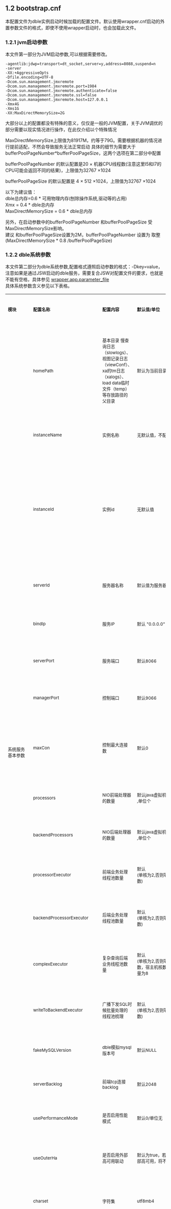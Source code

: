 
## 1.2 bootstrap.cnf  
本配置文件为dble实例启动时候加载的配置文件。默认使用wrapper.cnf启动的外置参数文件的格式，即使不使用wrapper启动时，也会加载此文件。  
  
### 1.2.1 jvm启动参数  
本文件第一部分为JVM启动参数,可以根据需要修改。  
  
```  
-agentlib:jdwp=transport=dt_socket,server=y,address=8088,suspend=n  
-server  
-XX:+AggressiveOpts  
-Dfile.encoding=UTF-8  
-Dcom.sun.management.jmxremote  
-Dcom.sun.management.jmxremote.port=1984  
-Dcom.sun.management.jmxremote.authenticate=false  
-Dcom.sun.management.jmxremote.ssl=false  
-Dcom.sun.management.jmxremote.host=127.0.0.1  
-Xmx4G  
-Xms1G  
-XX:MaxDirectMemorySize=2G  
```  
  
大部分以上的配置都没有特殊的意义，仅仅是一般的JVM配置，关于JVM调优的部分需要以现实情况进行操作，在此仅介绍以个特殊情况

MaxDirectMemorySize上限值为81917M，约等于79G。需要根据机器的情况进行提前适配，不然会导致服务无法正常启动
具体的细节为需要大于bufferPoolPageNumber*bufferPoolPageSize，这两个选项在第二部分中配置

bufferPoolPageNumber 的默认配置是20 × 机器CPU线程数(注意这里I5和I7的CPU可能会返回不同的结果)，上限值为32767 ×1024

bufferPoolPageSize 的默认配置是 4 × 512 ×1024，上限值为32767 ×1024

以下为建议值：  
dble总内存=0.6 * 可用物理内存(刨除操作系统,驱动等的占用)  
Xmx = 0.4 * dble总内存  
MaxDirectMemorySize = 0.6 * dble总内存  

另外，在启动参数中的bufferPoolPageNumber 和bufferPoolPageSize 受MaxDirectMemorySize影响。  
建议 和bufferPoolPageSize设置为2M，bufferPoolPageNumber 设置为  取整(MaxDirectMemorySize * 0.8 /bufferPoolPageSize)  
  
  
### 1.2.2 dble系统参数  
本文件第二部分为dble系统参数,配置格式遵照启动参数的格式：-Dkey=value， 
注意如果是通过JSW启动的dble服务，需要复合JSW对配置文件的要求，也就是不能有空格，具体参见 [wrapper.app.parameter_file](https://wrapper.tanukisoftware.com/doc/english/prop-app-parameter-n.html#file)   
具体系统参数含义参见以下表格。  
  
<table>  
<tbody>  
<tr>  
<td colspan="1" ><sub><strong>模块</strong></sub></td>  
<td ><br>  
<p><sub><strong>配置名称</strong></sub></p><br></td>  
<td ><br>  
<p><sub><strong>配置内容</strong></sub></p><br></td>  
<td ><br>  
<p><sub><strong>默认值/单位</strong></sub></p><br></td>  
<td ><br>  
<p><sub><strong>详细作用原理或应用</strong></sub></p><br></td>  
<td ><br>  
<p><sub><strong>配置范围</strong></sub></p><br></td>  
</tr>  
  
<tr>  
<td rowspan="18" ><sub>系统服务基本参数</sub></td>  
<td ><br>  
<p><sub>homePath</sub></p><br></td>  
<td ><br>  
<p><sub>基本目录 慢查询日志（slowlogs）、视图记录日志（viewConf）、xa的tm日志（xalogs）、load data临时文件（temp）等存放路径的父目录</sub></p><br></td>  
<td ><br>  
<p><sub>默认为当前目录</sub></p><br></td>  
<td ><br>  
<p><sub>其他一些类似于事务或者视图存储的的根路径</sub></p><br></td>  
<td ><br>  
<p><sub>有效路径,<br>推荐默认</sub></p><br></td>  
</tr>  
  
<tr>  
<td ><br>  
<p><sub>instanceName</sub></p><br></td>  
<td ><br>  
<p><sub>实例名称</sub></p><br></td>  
<td ><br>  
<p><sub>无默认值，不配置会报错</sub></p><br></td>  
<td ><br>  
<p><sub>集群配置时的唯一标识，xa事务时的实例标识</sub></p><br></td>  
<td ><br>  
<p><sub>集群内唯一值</sub></p><br></td>  
</tr>  
  
<tr>  
<td ><br>  
<p><sub>instanceId</sub></p><br></td>  
<td ><br>  
<p><sub>实例id</sub></p><br></td>  
<td ><br>  
<p><sub>无默认值</sub></p><br></td>  
<td ><br>  
<p><sub>集群配置时的唯一标识，全局序列时的唯一标识</sub></p><br></td>  
<td ><br>  
<p><sub>仅当sequenceHandlerType=2 或者 3时候有意义.</sub></p><br>  
<p><sub>当sequenceHandlerType=2，合法值范围为0~1023</sub></p><br>  
<p><sub>当sequenceHandlerType=3，合法值范围为0~,511</sub></p><br></td>  
</tr>  
  
<tr>  
<td ><br>  
<p><sub>serverId</sub></p><br></td>  
<td ><br>  
<p><sub>服务器名称</sub></p><br></td>  
<td ><br>  
<p><sub>默认值为服务器IP</sub></p><br></td>  
<td ><br>  
<p><sub>dble所在机器的名称</sub></p><br></td>  
<td ><br>  
<p>用于告警时候报告服务器名称</p><br></td>  
</tr>  
  
<tr>  
<td ><br>  
<p><sub>bindIp</sub></p><br></td>  
<td ><br>  
<p><sub>服务IP</sub></p><br></td>  
<td ><br>  
<p><sub>默认 "0.0.0.0"</sub></p><br></td>  
<td ><br>  
<p><sub>在服务初始化的时候作为侦听的IP</sub></p><br></td>  
<td ><br>  
<p><sub>有效IP地址,<br>推荐默认</sub></p><br></td>  
</tr>  
  
<tr>  
<td ><br>  
<p><sub>serverPort</sub></p><br></td>  
<td ><br>  
<p><sub>服务端口</sub></p><br></td>  
<td ><br>  
<p><sub>默认8066</sub></p><br></td>  
<td ><br>  
<p><sub>在服务初始化的时候作为服务侦听的端口</sub></p><br></td>  
<td ><br>  
<p><sub>机器空闲端口</sub></p><br></td>  
</tr>  
  
<tr>  
<td ><br>  
<p><sub>managerPort</sub></p><br></td>  
<td ><br>  
<p><sub>控制端口</sub></p><br></td>  
<td ><br>  
<p><sub>默认9066</sub></p><br></td>  
<td ><br>  
<p><sub>在服务初始化的时候作为控制侦听的</sub></p><br></td>  
<td ><br>  
<p><sub>机器空闲端口</sub></p><br></td>  
</tr>  
  
<tr>  
<td ><br>  
<p><sub>maxCon</sub></p><br></td>  
<td ><br>  
<p><sub>控制最大连接数</sub></p><br></td>  
<td ><br>  
<p><sub>默认0</sub></p><br></td>  
<td ><br>  
<p><sub>默认不做限制。若maxCon大于0,建立的连接数大于maxCon之后,建立连接会失败.注意当各个用户的maxcon总和值大于此值时，以当前值为准。</sub>  
<sub>全局maxCon不作用于manager用户</sub></p><br></td>  
<td ><br>  
<p><sub>正整数</sub></p><br></td>  
</tr>  
  
<tr>  
<td ><br>  
<p><sub>processors</sub></p><br></td>  
<td ><br>  
<p><sub>NIO前端处理器的数量</sub></p><br></td>  
<td ><br>  
<p><sub>默认java虚拟机核数<br>,单位个</sub></p><br></td>  
<td ><br>  
<p><sub>进行前端网络IO吞吐的线程数</sub></p><br></td>  
<td ><br>  
<p><sub>正整数</sub></p><br></td>  
</tr>  
  
<tr>  
<td ><br>  
<p><sub>backendProcessors</sub></p><br></td>  
<td ><br>  
<p><sub>NIO后端处理器的数量</sub></p><br></td>  
<td ><br>  
<p><sub>默认java虚拟机核数<br>,单位个</sub></p><br></td>  
<td ><br>  
<p><sub>进行后端网络IO吞吐的线程数</sub></p><br></td>  
<td ><br>  
<p><sub>正整数</sub></p><br></td>  
</tr>  
  
<tr>  
<td ><br>  
<p><sub>processorExecutor</sub></p><br></td>  
<td ><br>  
<p><sub>前端业务处理线程池数量</sub></p><br></td>  
<td ><br>  
<p><sub>默认<br>(单核为2,否则等于宿主机核数)</sub></p><br></td>  
<td ><br>  
<p><sub>进行前端具体业务处理的线程池大小，负责解析路由下发</sub></p><br></td>  
<td ><br>  
<p><sub>正整数</sub></p><br></td>  
</tr>  
  
<tr>  
<td ><br>  
<p><sub>backendProcessorExecutor</sub></p><br></td>  
<td ><br>  
<p><sub>后端业务处理线程池数量</sub></p><br></td>  
<td ><br>  
<p><sub>默认<br>(单核为2,否则等于宿主机核数)</sub></p><br></td>  
<td ><br>  
<p><sub>进行后端具体业务处理的线程池大小，负责回收结果集并合并</sub></p><br></td>  
<td ><br>  
<p><sub>正整数</sub></p><br></td>  
</tr>  
  
<tr>  
<td ><br>  
<p><sub>complexExecutor</sub></p><br></td>  
<td ><br>  
<p><sub>复杂查询后端业务线程池数量</sub></p><br></td>  
<td ><br>  
<p><sub>默认<br>(单核为2,否则等于宿主机核数，宿主机核数大于8时，数量为8</sub></p><br></td>  
<td ><br>  
<p><sub>负责复杂查询或者子命令结果集的回收</sub></p><br></td>  
<td ><br>  
<p><sub>正整数</sub></p><br></td>  
</tr>  
  
<tr>  
<td ><br>  
<p><sub>writeToBackendExecutor</sub></p><br></td>  
<td ><br>  
<p><sub>广播下发SQL时候批量处理的线程池梳理</sub></p><br></td>  
<td ><br>  
<p><sub>默认<br>(单核为2,否则等于宿主机核数)</sub></p><br></td>  
<td ><br>  
<p><sub>负责广播下发SQL时候批量处理</sub></p><br></td>  
<td ><br>  
<p><sub>正整数</sub></p><br></td>  
</tr>  
  
<tr>  
<td ><br>  
<p><sub>fakeMySQLVersion</sub></p><br></td>  
<td ><br>  
<p><sub>dble模拟mysql版本号</sub></p><br></td>  
<td ><br>  
<p><sub>默认NULL</sub></p><br></td>  
<td ><br>  
<p><sub>模拟成正常的MySql版本在进行前端协议交互的时候能够使用到</sub></p><br></td>  
<td ><br>  
<p><sub>MYSQL版本号</sub></p><br></td>  
</tr>  
  
<tr>  
<td ><sub>serverBacklog</sub></td>  
<td ><sub>前端tcp连接 backlog</sub></td>  
<td ><sub>默认2048</sub></td>  
<td ><sub>前端tcp连接 backlog</sub></td>  
<td ><br>  
<p><sub>正整数</sub></p><br></td>  
  
</tr>  
<tr>  
<td ><br>  
<p><sub>usePerformanceMode</sub></p><br></td>  
<td ><br>  
<p><sub>是否启用性能模式</sub></p><br></td>  
<td ><br>  
<p><sub>默认0/单位无</sub></p><br>  
<td ><br>  
<p><sub>开启之后Dble会大量占用CPU资源，并提供更高的性能体现,慎用</sub></p></td>  
<td ><br>  
<p><sub>1-是0-否</sub></p><br></td>  
</tr>  
  
<tr>  
<td ><br>  
<p><sub>useOuterHa</sub></p><br></td>  
<td ><br>  
<p><sub>是否启用外部高可用联动</sub></p><br></td>  
<td ><br>  
<p><sub>默认为true，若此时不设置外部高可用，将不做切换</sub></p><br></td>  
<td ><br>  
<p><sub>如关闭此功能并且dble部署方式为单机，将使用默认的切换方式，详情请见切换相关章节</sub></p><br></td>  
<td ><br>  
<sub>true/false</sub><br></td>  
</tr>  
  
  
<tr>  
<td rowspan="4" ><br><sub>连接缺省值</sub><br>  
<br>  
<br></td>  
<td ><br>  
<p><sub>charset</sub></p><br></td>  
<td ><br>  
<p><sub>字符集</sub></p><br></td>  
<td ><br>  
<p><sub>utf8mb4</sub></p><br></td>  
<td ><br>  
<p><sub>服务启动后的默认字符集于所有字符集相关的部分，包括前端连接和后端连接</sub></p><br></td>  
<td ><br>  
<p><sub>有效字符集</sub></p><br></td>  
  
</tr>  
  
<tr>  
<td ><br>  
<p><sub>maxPacketSize</sub></p><br></td>  
<td ><br>  
<p><sub>包大小限制</sub></p><br></td>  
<td ><br>  
<p><sub>默认 4×1024×1024</sub></p><br></td>  
<td ><br>  
<p><sub>限制请求的包大小，启动时候dble会拉取并尝试同步(此值+1024)到每个dbInstance，如果同步失败，就取配置值与各个dbInstance中最小的那个值-1024.留出1024的冗余用于对SQL改写或者上下文同步的支持</sub></p><br></td>  
<td ><br>  
<p><sub>正整数</sub></p><br></td>  
  
</tr>  
  
<tr>  
<td ><br>  
<p><sub>txIsolation</sub></p><br></td>  
<td ><br>  
<p><sub>隔离级别</sub></p><br></td>  
<td ><br>  
<p><sub>默认 3</sub></p><br></td>  
<td ><br>  
<p><sub>执行具体SQL的时候会比较前后端连接，</sub></p><br>  
<p><sub>启动时候dble会会拉取并尝试同步此值到每个dbInstance，如果同步失败或者session级别重新设置该值，session在SQL下发之前，会执行session级别的隔离级别set</sub></p><br></td>  
<td ><br>  
<p><sub>1-READ_UNCOMMITTED<br>2-READ_COMMITTED<br>3-REPEATABLE_READ<br>4-SERIALIZABLE</sub></p></td>  
  
</tr>  
  
<tr>  
<td ><br>  
<p><sub>autocommit</sub></p><br></td>  
<td ><br>  
<p><sub>是否自动提交</sub></p><br></td>  
<td ><br>  
<p><sub>默认 1，自动提交</sub></p><br></td>  
<td ><br>  
<p><sub>启动时候dble会会拉取并尝试同步此值到每个dbInstance</sub></p><br>  
<p><sub>如果同步失败或者session级别重新设置该值，执行具体SQL的时候会比较，如果不一致将会执行session级别的set</sub></p><br></td>  
<td ><br>  
<p><sub>0/1</sub></p></td>  
</tr>  
  
<tr>  
<td rowspan="2" ><sub>功能性配置</sub></td>  
<td ><br>  
<p><sub>useCompression</sub></p><br></td>  
<td ><br>  
<p><sub>是否启用数据压缩</sub></p><br></td>  
<td ><br>  
<p><sub>默认 0否</sub></p><br></td>  
<td ><br>  
<p><sub>使用mysql压缩协议</sub></p><br></td>  
<td ><br>  
<p><sub>1 - 是 0 - 否</sub></p><br></td>  
</tr>  
  
  
  
  
<tr>  
<td ><br>  
<p><sub>usingAIO</sub></p><br></td>  
<td ><br>  
<p><sub>是否启用AIO</sub></p><br></td>  
<td ><br>  
<p><sub>默认0</sub></p><br></td>  
<td ><br>  
<p><sub>在初始化服务的时候将会作为判断启用AIO或是NIO的依据</sub></p><br></td>  
<td ><br>  
<p><sub>1 - 是 0 - 否</sub></p><br></td>  
</tr>  
  
<tr>  
<td rowspan="4">  
<p><sub>线程使用率统计</sub></p><br></td>  
<td ><br>  
<p><sub>useThreadUsageStat</sub></p><br></td>  
<td ><br>  
<p><sub>开启线程使用率统计</sub></p><br></td>  
<td ><br>  
<p><sub>默认0/单位无</sub></p><br>  
<br></td>  
<td ><br>  
<p><sub>开启之后能在管理端通过管理命令show @@thread_used查看各个部分的线程使用情况</sub></p></td>  
<td ><br>  
<p><sub>1-是0-否</sub></p><br></td>  
</tr>  
<tr>  
<td ><br>  
<p><sub>useCostTimeStat</sub></p><br></td>  
<td ><br>  
<p><sub>是否启用查询耗时统计</sub></p><br></td>  
<td ><br>  
<p><sub>默认0/单位无</sub></p><br>  
</td>  
<td ><br>  
<p><sub>开启之后以一定的比例统计查询过程中的各个步骤的耗时情况，可以使用BTraceCostTime.jav进行观测,也可在管理端使用show @@cost_time观察</sub></p></td>  
<td ><br>  
<p><sub>1-是0-否</sub></p><br></td>  
</tr>  
<tr>  
<td ><br>  
<p><sub>maxCostStatSize</sub></p><br></td>  
<td ><br>  
<p><sub></sub></p><br></td>  
<td ><br>  
<p><sub>默认100</sub></p><br>  
</td>  
<td ><br>  
<p><sub>show @@cost_time结果最近保留的行数</sub></p></td>  
<td ><br>  
<p><sub></sub></p><br></td>  
</tr>  
<tr>  
<td ><br>  
<p><sub>costSamplePercent</sub></p><br></td>  
<td ><br>  
<p><sub>查询采样百分比</sub></p><br></td>  
<td ><br>  
<p><sub>默认1/单位%</sub></p><br>  
<br></td>  
<td ><br>  
<p><sub>在耗时采样统计中实际采样百分比为costSamplePercent</sub></p></td>  
<td ><br>  
<p><sub></sub></p><br></td>  
</tr>  
  
<tr>  
<td rowspan="2" ><sub>一致性检查</sub></td>  
<td ><br>  
<p><sub>checkTableConsistency</sub></p><br></td>  
<td ><br>  
<p><sub>表格一致性检查</sub></p><br></td>  
<td ><br>  
<p><sub>默认0</sub></p><br></td>  
<td ><br>  
<p><sub>如果值为1，那么在服务初始化的时候会启动一个定时任务，在</sub></p><br>  
<p><sub>定时任务会检查DB是不是存在，表格是不是存在，表结构是否一致</sub></p><br></td>  
<td ><br>  
<p><sub>1-是,0-否</sub></p><br></td>  
</tr>  
<tr>  
<td ><br>  
<p><sub>checkTableConsistencyPeriod</sub></p><br></td>  
<td ><br>  
<p><sub>表格一致性检查周期</sub></p><br></td>  
<td ><br>  
<p><sub>默认30×60×1000<br>,单位毫秒</sub></p><br></td>  
<td ><br>  
<p><sub>表格一致性检查周期</sub></p><br></td>  
<td ><br>  
<p><sub>正整数</sub></p><br></td>  
</tr>  
  
<tr>  
<td rowspan="3"><sub>processor内部前后端连接检查</sub><br>&nbsp;</td>  
<td ><br>  
<p><sub>sqlExecuteTimeout</sub></p><br></td>  
<td ><br>  
<p><sub>后端连接执行超时时间</sub></p><br></td>  
<td ><br>  
<p><sub>默认 300<br>,单位秒</sub></p><br></td>  
<td ><br>  
<p><sub>如果超过这个时间没有完毕，就直接关闭连接</sub></p><br></td>  
<td ><br>  
<p><sub>正整数</sub></p><br></td>  
</tr>  
<tr>  
<td ><br>  
<p><sub>idleTimeout</sub></p><br></td>  
<td ><br>  
<p><sub>前端连接无响应超时时间</sub></p><br></td>  
<td ><br>  
<p><sub>默认 10 × 60 × 1000<br>,单位毫秒</sub></p><br></td>  
<td ><br>  
<p><sub>在processor定时连接检查时，发现前端连接上一次的读写距今超过阀值，会直接关闭连接</sub></p><br></td>  
<td ><br>  
<p><sub>正整数</sub></p><br></td>  
</tr>  
<tr>  
<td ><br>  
<p><sub>processorCheckPeriod</sub></p><br></td>  
<td ><br>  
<p><sub>processor定时任务检查周期</sub></p><br></td>  
<td ><br>  
<p><sub>1000<br>,单位毫秒</sub></p><br></td>  
<td ><br>  
<p><sub>根据此配置定时的检查在processor中的前后端连接的状态</sub></p><br></td>  
<td ><br>  
<p><sub>正整数</sub></p><br></td>  
</tr>  
  
  
<tr>  
<td rowspan="3"><sub>后端连接socket 配置</sub></td>  
<td ><br>  
<p><sub>backSocketSoRcvbuf &nbsp;</sub></p><br></td>  
<td ><br>  
<p><sub>后端套接字接收缓冲区大小</sub></p><br></td>  
<td ><br>  
<p><sub>1024×1024×4<br>,单位字节</sub></p><br></td>  
<td ><br>  
<p><sub>在创建后端管道的时候作为buffer大小使用</sub></p><br></td>  
<td ><br>  
<sub>正整数</sub><br></td>  
</tr>  
  
<tr>  
<td ><br>  
<p><sub>backSocketSoSndbuf</sub></p><br></td>  
<td ><br>  
<p><sub>后端套接字发送缓冲区大小</sub></p><br></td>  
<td ><br>  
<p><sub>1024×1024<br>,单位字节</sub></p><em><br> </em></td>  
<td ><br>  
<p><sub>在创建后端管道的时候作为buffer大小使用</sub></p><br></td>  
<td ><br>  
<sub>正整数</sub><br></td>  
</tr>  
  
  
  
<tr>  
<td ><br>  
<p><sub>backSocketNoDelay</sub></p><br></td>  
<td ><br>  
<p><sub>后端Nagle算法是否禁用</sub></p><br></td>  
<td ><br>  
<p><sub>默认1/单位无</sub></p><br></td>  
<td ><br>  
<p><sub>在创建后端管道的时候禁用延迟加载，会影响网络包的情况  
详见<a href="https://docs.oracle.com/javase/7/docs/api/java/net/StandardSocketOptions.html#TCP_NODELAY">相关资料</a>  
</sub></p><br></td>  
<td ><br>  
<sub>1-是,<br>0-否</sub><br></td>  
  
</tr>  
<tr>  
<td rowspan="3"><sub>前端连接socket 配置</sub></td>  
<td ><br>  
<p><sub>frontSocketSoRcvbuf  </sub></p><br></td>  
<td ><br>  
<p><sub>前端套接字接受缓冲区大小</sub></p><br></td>  
<td ><br>  
<p><sub>1024 × 1024<br>,单位字节</sub></p><br></td>  
<td ><br>  
<p><sub>在读取网络传输信息的时候作为每次缓冲的大小使用</sub></p><br></td>  
<td ><br>  
<sub>正整数</sub><br></td>  
  
</tr>  
<tr>  
<td ><br>  
<p><sub>frontSocketSoSndbuf</sub></p><br></td>  
<td ><br>  
<p><sub>前端套接字发送缓冲区大小</sub></p><br></td>  
<td ><br>  
<p><sub>1024×1024×4<br>,单位字节</sub></p><br></td>  
<td ><br>  
<p><sub>在创建前端管道的时候作为buffer大小使用</sub></p><br></td>  
<td ><br>  
<sub>正整数</sub><br></td>  
  
</tr>  
<tr>  
<td ><br>  
<p><sub>frontSocketNoDelay</sub></p><br></td>  
<td ><br>  
<p><sub>前端Nagle算法是否禁用</sub></p><br></td>  
<td ><br>  
<p><sub>默认1</sub></p><br></td>  
<td ><br>  
<p><sub>在创建前端管道的时候禁用延迟加载  
<a href="https://docs.oracle.com/javase/7/docs/api/java/net/StandardSocketOptions.html#TCP_NODELAY">相关资料</a>  
</sub></p><br></td>  
<td ><br>  
<sub>1-是,0-否</sub><br></td>  
  
</tr>  
<tr>  
<td rowspan="3" ><sub>Session预留内存配置</sub></td>  
<td ><br>  
<p><sub>orderMemSize</sub></p><br></td>  
<td ><br>  
<p><sub>session中的复杂查询order预留内存</sub></p><br></td>  
<td ><br>  
<p><sub>默认4,单位M</sub></p><br></td>  
<td ><br>  
<p><sub>在session初始化的时候创建内存分配对象，在复杂查询order by的时候使用到</sub></p><br></td>  
<td ><br>  
<sub>正整数</sub><br></td>  
</tr>  
<tr>  
<td ><br>  
<p><sub>otherMemSize</sub></p><br></td>  
<td ><br>  
<p><sub>session中的复杂查询其他预留内存</sub></p><br></td>  
<td ><br>  
<p><sub>默认4,单位M</sub></p><br></td>  
<td ><br>  
<p><sub>在session初始化的时候创建内存分配对象，在复杂查询subQuery以及distinctd的时候使用</sub></p><br></td>  
<td ><br>  
<sub>正整数</sub><br></td>  
</tr>  
<tr>  
<td ><br>  
<p><sub>joinMemSize</sub></p><br></td>  
<td ><br>  
<p><sub>session中的复杂查询join预留内存</sub></p><br></td>  
<td ><br>  
<p><sub>默认4，单位M</sub></p><br></td>  
<td ><br>  
<p><sub>在session初始化的时候创建内存分配对象，在复杂查询join使用到</sub></p><br></td>  
<td ><br>  
<sub>正整数</sub><br></td>  
</tr>  
<tr>  
<td rowspan="4" ><sub>堆外内存管理</sub></td>  
<td ><br>  
<p><sub>bufferPoolChunkSize</sub></p><br></td>  
<td ><sub>内存池中分配的最小粒度</sub></td>  
<td ><br>  
<p><sub>默认4096<br>,单位字节</sub></p><br></td>  
<td ><br>  
<p><sub>内存池中分配的最小粒度，需要的大小除以此粒度，向上取整</sub></p><br></td>  
<td ><br>  
<p><sub></sub></p><br></td>  
</tr>  
<tr>  
<td ><br>  
<p><sub>bufferPoolPageNumber</sub></p><br></td>  
<td ><br>  
<p><sub>预分配内存池页数量</sub></p><br></td>  
<td ><br>  
<p><sub>默认 0.8 × MaxDirectMemorySize / bufferPoolPageSize(default 2M)</sub></p><br></td>  
<td ><br>  
<p><sub>在初始化的时候通过和bufferPoolPageSize的相乘确定缓冲池最后的大小，内存配置建议见<a href="./1.04_wrapper.conf.md">1.4_wrapper.conf</a></sub></p><br></td>  
<td ><br>  
<p><sub></sub></p><br></td>  
</tr>  
<tr>  
<td ><br>  
<p><sub>bufferPoolPageSize</sub></p><br></td>  
<td ><br>  
<p><sub>预分配内存池页大小</sub></p><br></td>  
<td ><br>  
<p><sub>默认512×1024×4<br>,单位字节</sub></p><br></td>  
<td ><br>  
<p><sub>在初始化的时候通过和bufferPoolPageNumbe的相乘确定缓冲池最后的大小,</sub></p><br>  
<p><sub>  
<strong><em>注意：虚拟机参数MaxDirectMemorySize(见<a href="./1.04_wrapper.conf.md">1.4_wrapper.conf</a>)需要大于bufferPoolPageNumber * bufferPoolPageSize，否则会触发OOM </em></strong><em>  
</em></sub></p><br></td>  
<td ><br>  
<p><sub></sub></p><br></td>  
</tr>  
<tr>  
<td ><br>  
<p><sub>mappedFileSize</sub></p><br></td>  
<td ><br>  
<p><sub>文件映射区单个文件最大体积</sub></p><br></td>  
<td ><br>  
<p><sub>默认1024×1024×64<br>,单位字节</sub></p><br></td>  
<td ><br>  
<p><sub>在初始化的时候此参数确定文件映射区最大容量,参见内存管理章节</sub></p><br>  
<br></td>  
<td ><br>  
<p><sub></sub></p><br></td>  
</tr>  
  
<tr>  
<td rowspan="5">  
<p><sub>统计管理</sub></p><br></td>  
<td ><br>  
<p><sub>bufferUsagePercent</sub></p><br></td>  
<td ><br>  
<p><sub>是否清理大结果集阈值</sub></p><br></td>  
<td ><br>  
<p><sub>默认80, 单位百分号</sub></p><br></td>  
<td ><br>  
<p><sub>定时任务resultSetMapClear使用，周期clearBigSQLResultSetMapMs，定时清理统计的结果集，当定时任务执行时发现结果集统计超过阀值，触发清理结果集的行为</sub></p>  
<br></td>  
<td ><br>  
<p><sub>0-100</sub></p><br></td>  
</tr>  
<tr>  
<td ><br>  
<p><sub>useSqlStat</sub></p><br></td>  
<td ><br>  
<p><sub>是否启用SQL统计</sub></p><br></td>  
<td ><br>  
<p><sub>默认1/单位无</sub></p><br>  
<p><sub>&nbsp;</sub></p><br></td>  
<td ><br>  
<p><sub>启用之后会对于下发的查询进行SQL的统计，分别按照用户、表格、查询条件进行存放在内存中</sub></p>  
<p><sub>并且开启之后会随之开启recycleSqlStat定时任务以固定5秒一次的周期回收SQL统计的结果</sub></p><br></td>  
<td ><br>  
<p><sub>1-是0-否</sub></p><br></td>  
</tr>  
<tr>  
<td ><br>  
<p><sub>clearBigSQLResultSetMapMs</sub></p><br></td>  
<td ><br>  
<p><sub>定期大结果清理时间</sub></p><br></td>  
<td ><br>  
<p><sub>默认600×1000<br>,单位毫秒</sub></p><em><br> </em></td>  
<td ><br>  
<p><sub>定时任务resultSetMapClear的执行周期，定时清理记录的查询结果集</sub></p><br>  
<p><sub></sub></p><br></td>  
<td ><br>  
<p><sub>正整数</sub></p><br></td>  
</tr>  
<tr>  
<td ><sub>sqlRecordCount</sub></td>  
<td ><sub>慢查询记录阈值</sub></td>  
<td ><sub>默认10<br>,单位条</sub></td>  
<td ><sub>在定时任务recycleSqlStat中会进行sql记录的清理,当发现记录的慢查询SQL数量超过阀值时，会仅保留阀值数量个元素</sub>  
</td>  
<td ><br>  
<p><sub>正整数</sub></p><br></td>  
</tr>  
<tr>  
<td ><sub>maxResultSet</sub></td>  
<td ><sub>大结果集阈值</sub></td>  
<td ><sub>默认512×1024 <br>,单位字节</sub></td>  
<td ><sub>当查询的结果集超过这个阀值时，查询的SQL和查询结果集的大小才会被记录到结果集统计里面</sub></td>  
<td ><br>  
<p><sub>正整数</sub></p><br></td>  
</tr>  
  
  
<tr>  
<td rowspan="4" ><sub>普通事务日志相关</sub></td>  
<td ><br>  
<p><sub>recordTxn</sub></p><br></td>  
<td ><br>  
<p><sub>事务log记录</sub></p><br></td>  
<td ><br>  
<p><sub>默认0</sub></p><br></td>  
<td ><br>  
<p><sub>在初始化服务的时候会注册一个类，其作用就是将事务的log写到一个指定的文件中</sub></p><br></td>  
<td ><br>  
<p><sub>1-是，0-否</sub></p><br></td>  
</tr>  
<tr>  
<td ><br>  
<p><sub>transactionLogBaseDir</sub></p><br></td>  
<td ><br>  
<p><sub>事务log目录</sub></p><br></td>  
<td ><br>  
<p><sub>默认当前路径/txlogs</sub></p><br></td>  
<td ><br>  
<p><sub>当开启日志log记录时，记录文件会被存放在对应目录下</sub></p><br></td>  
<td ><br>  
<p><sub>绝对路径</sub></p><br></td>  
</tr>  
<tr>  
<td ><br>  
<p><sub>transactionLogBaseName</sub></p><br></td>  
<td ><br>  
<p><sub>事务log文件名称</sub></p><br></td>  
<td ><br>  
<p><sub>默认server-tx</sub></p><br></td>  
<td ><br>  
<p><sub>事务记录存储文件的文件名</sub></p><br></td>  
<td ><br>  
<p><sub>符合运行系统</br>文件的命名规范</sub></p><br></td>  
</tr>  
<tr>  
<td ><sub>transactionRotateSize</sub></td>  
<td ><sub>事务日志单个文件大小。</sub></td>  
<td ><sub>默认16<br>,单位M</sub></td>  
<td ></td>  
<td ><br>  
<p><sub>正整数</sub></p><br></td>  
</tr>  
  
<tr>  
<td rowspan="5" ><sub>XA 事务</sub></td>  
<td ><br>  
<p><sub>xaRecoveryLogBaseDir</sub></p><br></td>  
<td ><br>  
<p><sub>xa的tm日志路径</sub></p><br></td>  
<td ><br>  
<p><sub>dble目录/tmlogs/<span style="color: rgb(0,128,0);">&nbsp;</span></sub></p><br></td>  
<td ><sub>此日志涉及到XA事务状态的记录，并且在Dble意外重启之后需要从里面获取重启之前的xa事务状态，切勿自行修改</sub></td>  
<td ><br>  
<p><sub>绝对路径</sub></p><br></td>  
</tr>  
<tr>  
<td ><sub>xaRecoveryLogBaseName</sub></td>  
<td ><sub>xa的tm日志名称</sub></td>  
<td ><sub>tmlog</sub></td>  
<td >&nbsp;</td>  
<td ><br>  
<p><sub>符合运行系统</br>文件的命名规范</sub></p><br></td>  
</tr>  
<tr>  
<td ><br>  
<p><sub>xaSessionCheckPeriod</sub></p><br></td>  
<td ><br>  
<p><sub>XA定时任务执行周期</sub></p><br></td>  
<td ><br>  
<p><sub>默认1000， 单位ms</sub></p><br></td>  
<td ><br>  
<p><sub>在server开始的时候会注册一个定时任务以此参数为执行周期</sub></p><br>  
<p><sub>（注：定时任务必定会被注册）</sub></p><br>  
<p><sub>如果有尝试多次没有成功提交的session在之后的定时任务会被重复提交</sub></p><br></td>  
<td ><br>  
<p><sub>正整数</sub></p><br></td>  
</tr>  
<tr>  
<td ><br>  
<p><sub>xaLogCleanPeriod</sub></p><br></td>  
<td ><br>  
<p><sub>定时XAlog清除周期</sub></p><br></td>  
<td ><br>  
<p><sub>默认1000， 单位ms</sub></p><br></td>  
<td ><br>  
<p><sub>在server开始的时候会根据这个周期注册一个定时任务</sub></p><br>  
<p><sub>（注：定时任务必定会被注册）</sub></p><br>  
<p><sub>定时清XA log，主要是将已经回滚和提交成功的部分从记录中删除</sub></p><br></td>  
<td ><br>  
<p><sub>正整数</sub></p><br></td>  
</tr>  
<tr>  
<td ><br>  
<p><sub>xaRetryCount</sub></p><br></td>  
<td ><br>  
<p><sub>后台重试XA次数</sub></p><br></td>  
<td ><br>  
<p><sub>默认0</sub></p><br></td>  
<td ><br>  
<p><sub>后台定时任务重试XA次数，0为无限重试，达到设定次数后，停止重试</sub></p><br></td>  
<td ><br>  
<p><sub>正整数</sub></p><br></td>  
</tr>  
  
<tr>  
<td rowspan="2" ><sub>视图相关参数</sub></td>  
<td ><br>  
<p><sub>viewPersistenceConfBaseDir</sub></p><br></td>  
<td ><br>  
<p><sub>视图记录本地文件路径</sub></p><br></td>  
<td ><br>  
<p><sub>dble目录/viewConf</sub></p><br></td>  
<td ><br>  
<p><sub>用于存放视图本地记录文件的文件路径,集群配置时无意义</sub></p><br></td>  
<td ><br>  
<p><sub>绝对路径</sub></p><br></td>  
</tr>  
<tr>  
<td ><br>  
<p><sub>viewPersistenceConfBaseName</sub></p><br></td>  
<td ><br>  
<p><sub>视图记录本地文件名</sub></p><br></td>  
<td ><br>  
<p><sub>viewJson</sub></p><br></td>  
<td ><br>  
<p><sub>视图记录的文件文件名,集群配置时无意义</sub></p><br></td>  
<td ><br>  
<p><sub>符合运行系统</br>文件的命名规范</sub></p><br></td>  
</tr>  
  
<tr>  
<td rowspan="3" ><sub>队列大小参数</sub></td>  
<td ><sub>joinQueueSize</sub></td>  
<td ><sub>join时,左右结点的暂存数据行数的队列大小</sub></td>  
<td ><sub>1024</sub></td>  
<td ><sub>当行数大于此值而又没有及时被消费者消费掉，将会阻塞，目的是防止接收数据量太大，堆积在内存中</sub></td>  
<td ><sub>正整数</sub></td>  
</tr>  
<tr>  
<td ><sub>mergeQueueSize</sub></td>  
<td ><sub>merge时,左右结点的暂存数据行数的队列大小</sub></td>  
<td ><sub>1024</sub></td>  
<td ><sub>当行数大于此值而又没有及时被消费者消费掉，将会阻塞，目的是防止接收数据量太大，堆积在内存中</sub></td>  
<td ><sub>正整数</sub></td>  
</tr>  
<tr>  
<td ><sub>orderByQueueSize</sub></td>  
<td ><sub>排序时，时,左右结点的暂存数据行数的队列大小</sub></td>  
<td ><sub>1024</sub></td>  
<td ><sub>当行数大于此值而又没有及时被消费者消费掉，将会阻塞，目的是防止接收数据量太大，堆积在内存中</sub></td>  
<td ><sub>正整数</sub></td>  
</tr>  
<tr>  
<td rowspan="3" ><sub>使用Nest Loop优化</sub></td>  
<td ><sub>useJoinStrategy</sub></td>  
<td ><sub>是否使用nest loop 优化</sub></td>  
<td ><sub>默认不使用</sub></td>  
<td ><sub>开启之后会尝试判断join两边的where来重新调整查询SQL下发的顺序</sub></td>  
<td ><sub>true 开启<br>false 不开启</sub></td>  
</tr>  
<tr>  
<td ><sub>nestLoopConnSize</sub></td>  
<td ><sub>临时表阈值</sub></td>  
<td ><sub>默认4</sub></td>  
<td rowspan="2" ><br><sub>若临时表行数大于这两个值乘积，则报告错误</sub></td>  
<td rowspan="2" ><br><sub>正整数</sub></td>  
</tr>  
<tr>  
<td ><sub>nestLoopRowsSize</sub></td>  
<td ><sub>临时表阈值</sub></td>  
<td ><sub>默认2000</sub></td>  
</tr>  
<tr>  
<td rowspan="6"><sub>慢查询日志相关配置</sub></td>  
<td ><br>  
<p><sub>enableSlowLog</sub></p><br></td>  
<td ><br>  
<p><sub>慢查询日志开关</sub></p><br></td>  
<td ><br>  
<p><sub>默认为0，关闭</sub></p><br></td>  
<td ><br>  
<p><sub>慢查询日志开关</sub></p><br></td>  
<td ><br>  
<sub>0或者1</sub><br></td>  
</tr>  
<tr>  
<td ><br>  
<p><sub>slowLogBaseDir</sub></p><br></td>  
<td ><br>  
<p><sub>慢查询日志存储文件夹</sub></p><br></td>  
<td ><br>  
<p><sub>dble根目录/slowlogs</sub></p><em><br> </em></td>  
<td ><br>  
<p><sub>慢查询日志存储文件夹</sub></p><br></td>  
<td ><br>  
<sub>文件夹路径</sub><br></td>  
</tr>  
<tr>  
<td ><br>  
<p><sub>slowLogBaseName</sub></p><br></td>  
<td ><br>  
<p><sub>慢查询日志存储文件名前缀</sub></p><br></td>  
<td ><br>  
<p><sub>slow-query</sub></p><em><br> </em></td>  
<td ><br>  
<p><sub>慢查询日志存储文件名前缀(后缀名是.log)</sub></p><br></td>  
<td ><br>  
<sub>合法文件名</sub><br></td>  
</tr>  
<tr>  
<td ><br>  
<p><sub>flushSlowLogPeriod</sub></p><br></td>  
<td ><br>  
<p><sub>日志刷盘周期，单位秒</sub></p><br></td>  
<td ><br>  
<p><sub>1</sub></p><em><br> </em></td>  
<td ><br>  
<p><sub>日志刷盘周期，每隔这个周期，会强制将内存数据刷入磁盘</sub></p><br></td>  
<td ><br>  
<sub>正整数</sub><br></td>  
</tr>  
<tr>  
<td ><br>  
<p><sub>flushSlowLogSize</sub></p><br></td>  
<td ><br>  
<p><sub>日志刷盘条数阈值</sub></p><br></td>  
<td ><br>  
<p><sub>1000</sub></p><em><br> </em></td>  
<td ><br>  
<p><sub>日志刷盘条数阈值，内存中每次写出这么多条日志，会强制刷盘1次</sub></p><br></td>  
<td ><br>  
<sub>正整数</sub><br></td>  
</tr>  
<tr>  
<td ><br>  
<p><sub>sqlSlowTime</sub></p><br></td>  
<td ><br>  
<p><sub>慢日志时间阈值，单位毫秒</sub></p><br></td>  
<td ><br>  
<p><sub>100</sub></p><em><br> </em></td>  
<td ><br>  
<p><sub>慢日志时间阈值，大于此时间的查询会记录下来</sub></p><br></td>  
<td ><br>  
<sub>正整数或者0</sub><br></td>  
</tr>  
<tr>  
<td rowspan="2"><sub>load data 相关配置</sub></td>  
<td ><br>  
<p><sub>maxCharsPerColumn</sub></p><br></td>  
<td ><br>  
<p><sub>每列所允许最大字符数</sub></p><br></td>  
<td ><br>  
<p><sub>默认为65535</sub></p><br></td>  
<td ><br>  
<p><sub>每行所允许最大字符数</sub></p><br></td>  
<td ><br>  
<sub>正整数</sub><br></td>  
</tr>  
<tr>  
<td ><br>  
<p><sub>maxRowSizeToFile</sub></p><br></td>  
<td ><br>  
<p><sub>需要持久化的最大行数</sub></p><br></td>  
<td ><br>  
<p><sub>默认为10000</sub></p><br></td>  
<td ><br>  
<p><sub>当load data的数据行数超过阈值后，会将数据保存在文件中以防OOM</sub></p><br></td>  
<td ><br>  
<sub>正整数</sub><br></td>  
</tr>  
  
<tr>  
<td rowspan="3" >  
<sub>流量控制相关参数</sub></td>  
<td ><br>  
<p><sub>enableFlowControl</sub></p><br></td>  
<td ><br>  
<p><sub>是否启用流量控制，true/false</sub></p><br></td>  
<td ><br>  
<p><sub>默认为false</sub></p><br></td>  
<td ><br>  
<p><sub>具体流量控制请参见相关功能描述章节</sub></p><br></td>  
<td ><br>  
<sub>true/false</sub><br></td>  
</tr>  
<tr>  
<td ><br>  
<p><sub>flowControlStartThreshold</sub></p><br></td>  
<td ><br>  
<p><sub>流量控制触发队列长度阈值</sub></p><br></td>  
<td ><br>  
<p><sub>默认为4096</sub></p><br></td>  
<td ><br>  
<p><sub>当部分连接的写出队列超出阈值时触发流量控制</sub></p><br></td>  
<td ><br>  
<sub>正整数</sub><br></td>  
</tr>  
<tr>  
<td ><br>  
<p><sub>flowControlStopThreshold</sub></p><br></td>  
<td ><br>  
<p><sub>流量控制取消队列长度阈值</sub></p><br></td>  
<td ><br>  
<p><sub>默认为256</sub></p><br></td>  
<td ><br>  
<p><sub>当流量控制的连接写出队列长度小于阈值取消流量控制</sub></p><br></td>  
<td ><br>  
<sub>正整数</sub><br></td>  
</tr>  
  
</tbody>  
</table>   



### 1.2.3 bootstrap.dynamic.cnf  
有些参数是可以通过管理命令热生效的，这部分参数会写到bootstrap.dynamic.cnf中，当dble重启时候，会用内部的值替换bootstrap.cnf中对应的值，这些参数是：  
enableAlert  
enableSlowLog  
flushSlowLogPeriod  
flushSlowLogSize  
sqlSlowTime  
enableFlowControl  
flowControlStartThreshold  
flowControlStopThreshold  


### 1.2.4 配置实例

```   
#encoding=UTF-8
-agentlib:jdwp=transport=dt_socket,server=y,address=8088,suspend=n
-server
-XX:+AggressiveOpts
-Dfile.encoding=UTF-8
-Dcom.sun.management.jmxremote
-Dcom.sun.management.jmxremote.port=1984
-Dcom.sun.management.jmxremote.authenticate=false
-Dcom.sun.management.jmxremote.ssl=false
-Dcom.sun.management.jmxremote.host=127.0.0.1
-Xmx4G
-Xms1G
-XX:MaxDirectMemorySize=2G
#  base config
-DhomePath=.
-DinstanceName=1
# valid for sequenceHandlerType=2 or 3
-DinstanceId=1
-DserverId=xxx1
#-DbindIp=0.0.0.0
#-DserverPort=8066
#-DmanagerPort=9066
#-DmaxCon=1024
#-Dprocessors=4
#-DbackendProcessors=12
#-DprocessorExecutor=4
#-DbackendProcessorExecutor=12
#-DcomplexExecutor=8
#-DwriteToBackendExecutor=4


-DfakeMySQLVersion=5.7.11

# serverBacklog size,default 2048
-DserverBacklog=2048

#-DusePerformanceMode=0
# if need out HA
-DuseOuterHa=true

# connection
#-Dcharset=utf8mb4
-DmaxPacketSize=167772160
-DtxIsolation=2
#-Dautocommit=1

# option
#-DuseCompression=1
-DusingAIO=0

-DuseThreadUsageStat=1
#  query time cost statistics
#-DuseCostTimeStat=0
#-DmaxCostStatSize=100
#-DcostSamplePercent=1


# consistency
#  check the consistency of table structure between nodes,default not
-DcheckTableConsistency=0
#  check period, he default period is 60000 milliseconds
-DcheckTableConsistencyPeriod=60000

#  processor check conn
-DprocessorCheckPeriod=1000
-DsqlExecuteTimeout=3000
-DidleTimeout=1800000


#-DbackSocket unit:bytes
#-DbackSocketSoRcvbuf=4194304
#-DbackSocketSoSndbuf=1048576
#-DbackSocketNoDelay=1

#  frontSocket
#-DfrontSocketSoRcvbuf=1048576
#-DfrontSocketSoSndbuf=4194304
#-DfrontSocketNoDelay=1


#  query memory used for per session,unit is M
-DotherMemSize=4
-DorderMemSize=4
-DjoinMemSize=4


#  off Heap unit:bytes
-DbufferPoolChunkSize=32767
-DbufferPoolPageNumber=512
-DbufferPoolPageSize=2097152
#-DmappedFileSize=2097152


#  sql statistics
#  1 means use SQL statistics, 0 means not
-DuseSqlStat=1
#-DbufferUsagePercent=80
-DclearBigSQLResultSetMapMs=600000
#-DsqlRecordCount=10
#-DmaxResultSet=524288


#  transaction log
#  1 enable record the transaction log, 0 disable ,the unit of transactionRotateSize is M
-DrecordTxn=0
#-DtransactionLogBaseDir=/txlogs
#-DtransactionLogBaseName=server-tx
#-DtransactionRotateSize=16
#  XA transaction
#  use XA transaction ,if the mysql service crash,the unfinished XA commit/rollback will retry for several times , it is the check period for ,default is 1000 milliseconds
-DxaSessionCheckPeriod=1000
#  use XA transaction ,the finished XA log will removed. the default period is 1000 milliseconds
-DxaLogCleanPeriod=1000
#  XA Recovery Log path
# -DxaRecoveryLogBaseDir=/tmlogs/
#  XA Recovery Log name
#-DxaRecoveryLogBaseName=tmlog
#  XA Retry count, retry times in backend, 0 means always retry until success
#-DxaRetryCount=0

#-DviewPersistenceConfBaseDir=/viewPath
#-viewPersistenceConfBaseName=viewJson

#  for join tmp results
#-DmergeQueueSize=1024
#-DorderByQueueSize=1024
#-DjoinQueueSize=1024


#  true is use JoinStrategy, default false
#-DuseJoinStrategy=true
-DnestLoopConnSize=4
-DnestLoopRowsSize=2000


#  if enable the slow query log
-DenableSlowLog=1
#  the slow query log location
#-DslowLogBaseDir=./slowlogs
#-DslowLogBaseName=slow-query
#  the max period for flushing the slow query log from memory to disk  after last time , unit is second
-DflushSlowLogPeriod=1
#  the max records for flushing the slow query log from memory to disk after last time
-DflushSlowLogSize=1000
#  the threshold for judging if the query is slow , unit is millisecond
-DsqlSlowTime=100

#  used for load data,maxCharsPerColumn means max chars length for per column when load data
#-DmaxCharsPerColumn=65535
#  used for load data, because dble need save to disk if loading file contains large size
#-DmaxRowSizeToFile=10000

#enableFlowControl=false
#flowControlStartThreshold=4096
#flowControlStopThreshold=256

```


